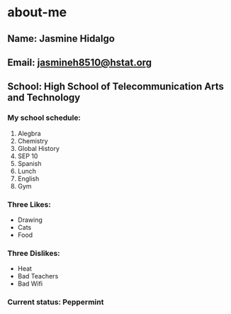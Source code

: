 # about-me

## Name: Jasmine Hidalgo
## Email: jasmineh8510@hstat.org
## School: High School of Telecommunication Arts and Technology

### My school schedule:
<ol>
    <li>Alegbra</li>
    <li>Chemistry</li>
    <li>Global History</li>
    <li>SEP 10</li>
    <li>Spanish</li>
    <li>Lunch</li>
    <li>English</li>
    <li>Gym</li>
</ol>

### Three Likes:
<ul>
    <li>Drawing</li>
    <li>Cats</li>
    <li>Food</li>
</ul>

### Three Dislikes:
<ul>
    <li>Heat</li>
    <li>Bad Teachers</li>
    <li>Bad Wifi</li>
</ul>

### Current status: Peppermint